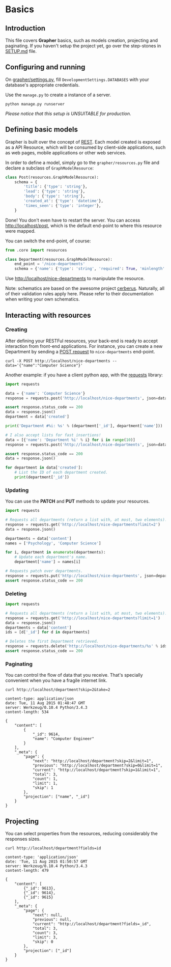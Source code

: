 # Basics

## Introduction
This file covers **Grapher** basics, such as models creation, projecting and paginating. 
If you haven't setup the project yet, go over the step-stones in 
[SETUP.md](https://github.com/lucasdavid/grapher/blob/master/docs/SETUP.md) file.

## Configuring and running

On [grapher/settings.py](https://github.com/lucasdavid/grapher/blob/master/grapher/settings.py), fill
`DevelopmentSettings.DATABASES` with your database's appropriate credentials.

Use the `manage.py` to create a instance of a server.
```shell
python manage.py runserver
```
*Please notice that this setup is UNSUITABLE for production.*

## Defining basic models

Grapher is built over the concept of [REST](https://en.wikipedia.org/wiki/Representational_state_transfer). 
Each model created is exposed as a API Resource, which will be consumed by client-side applications, 
such as web pages, mobile applications or other web services.

In order to define a model, simply go to the `grapher/resources.py` file and declare a subclass of `GraphModelResource`:

```py
class Post(resources.GraphModelResource):
    schema = {
        'title': {'type': 'string'},
        'lead': {'type': 'string'},
        'body': {'type': 'string'},
        'created_at': {'type': 'datetime'},
        'times_seen': {'type': 'integer'},
    }

```

Done! You don't even have to restart the server. You can access [http://localhost/post](http://localhost/post), which
is the default end-point to where this resource were mapped.

You can switch the end-point, of course:

```py
from .core import resources

class Department(resources.GraphModelResource):
    end_point = '/nice-departments'
    schema = {'name': {'type': 'string', 'required': True, 'minlength': 4}}

```

Use [http://localhost/nice-departments](http://localhost/nice-departments) to manipulate the resource.

Note: schematics are based on the awesome project [cerberus](http://docs.python-cerberus.org/).
Naturally, all of their validation rules apply here.
Please refer to their documentation when writing your own schematics.

## Interacting with resources
### Creating
After defining your RESTFul resources, your back-end is ready to accept interaction from front-end applications.
For instance, you can create a new Department by sending a [POST request](https://en.wikipedia.org/wiki/POST_(HTTP))
to `nice-departments` end-point.
```shell
curl -X POST http://localhost/nice-departments --data='{"name":"Computer Science"}'
```

Another example: if you have a client python app, with the [requests](http://www.python-requests.org/en/latest/) 
library:
```py
import requests

data = {'name': 'Computer Science'}
response = requests.post('http://localhost/nice-departments', json=data)

assert response.status_code == 200
data = response.json()
department = data['created']

print('Department #%i: %s' % (department['_id'], department['name']))

# I also accept lists for fast insertions!
data = [{'name': 'Department %i' % i} for i in range(10)]
response = requests.post('http://localhost/nice-departments', json=data)

assert response.status_code == 200
data = response.json()

for department in data['created']:
    # List the ID of each department created.
    print(department['_id'])

```
### Updating
You can use the **PATCH** and **PUT** methods to update your resources.

```py
import requests

# Requests all departments (return a list with, at most, two elements).
response = requests.get('http://localhost/nice-departments?limit=2')
data = response.json()

departments = data['content']
names = ['Psychology', 'Computer Science']

for i, department in enumerate(departments):
    # Update each department's name.
    department['name'] = names[i]

# Requests patch over departments.
response = requests.put('http://localhost/nice-departments', json=departments)
assert response.status_code == 200

```

### Deleting

```py
import requests

# Requests all departments (return a list with, at most, two elements).
response = requests.get('http://localhost/nice-departments?limit=1')
data = response.json()
departments = data['content']
ids = [d['_id'] for d in departments]

# Deletes the first Department retrieved.
response = requests.delete('http://localhost/nice-departments/%s' % ids[0])
assert response.status_code == 200

```

### Paginating
You can control the flow of data that you receive.
That's specially convenient when you have a fragile internet link.

```shell
curl http://localhost/department?skip=2&take=2
```

```http
content-type: application/json
date: Tue, 11 Aug 2015 01:48:47 GMT
server: Werkzeug/0.10.4 Python/3.4.3
content-length: 534

{
    "content": [
        {
            "_id": 9614,
            "name": "Computer Engineer"
        }
    ],
    "_meta": {
        "page": {
            "next": "http://localhost/department?skip=2&limit=1",
            "previous": "http://localhost/department?skip=0&limit=1",
            "current": "http://localhost/department?skip=1&limit=1",
            "total": 3,
            "count": 1,
            "limit": 1,
            "skip": 1
        },
        "projection": ["name", "_id"]
    }
}
```

## Projecting
You can select properties from the resources, reducing considerably the responses sizes.

```shell
curl http://localhost/department?fields=id
```

```http
content-type: 'application/json'
date: 'Tue, 11 Aug 2015 01:50:57 GMT
server: Werkzeug/0.10.4 Python/3.4.3
content-length: 479

{
    "content": [
        {"_id": 9613},
        {"_id": 9614},
        {"_id": 9615}
    ],
    "_meta": {
        "page": {
            "next": null,
            "previous": null,
            "current": "http://localhost/department?fields=_id",
            "total": 3,
            "count": 3,
            "limit": 3,
            "skip": 0
        },
        "projection": ["_id"]
    }
}
```
